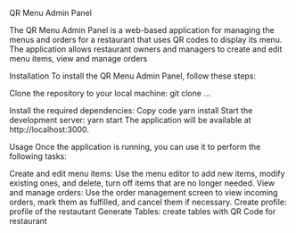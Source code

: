QR Menu Admin Panel

The QR Menu Admin Panel is a web-based application for managing the menus and orders for a restaurant that uses QR codes to display its menu. The application allows restaurant owners and managers to create and edit menu items, view and manage orders

Installation
To install the QR Menu Admin Panel, follow these steps:

Clone the repository to your local machine:
git clone ...

Install the required dependencies:
Copy code
yarn install
Start the development server:
yarn start
The application will be available at http://localhost:3000.

Usage
Once the application is running, you can use it to perform the following tasks:

Create and edit menu items: Use the menu editor to add new items, modify existing ones, and delete, turn off items that are no longer needed.
View and manage orders: Use the order management screen to view incoming orders, mark them as fulfilled, and cancel them if necessary.
Create profile: profile of the restautant
Generate Tables: create tables with QR Code for restaurant

